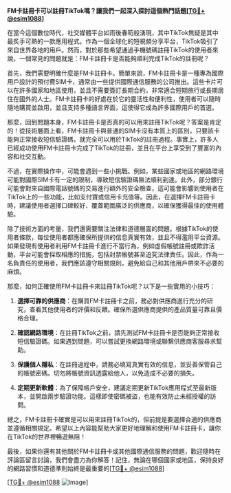 **FM卡註冊卡可以註冊TikTok嗎？讓我們一起深入探討這個熱門話題[[TG💪+ @esim1088](https://t.me/s/esim1088)]**

在當今這個數位時代，社交媒體平台如雨後春筍般湧現，其中TikTok無疑是其中最炙手可熱的一款應用程式。作為一個全球化的短視頻分享平台，TikTok吸引了來自世界各地的用戶。然而，對於那些希望通過手機號碼註冊TikTok的使用者來說，一個常見的問題就是：FM卡註冊卡是否能夠順利完成TikTok的註冊呢？

首先，我們需要明確什麼是FM卡註冊卡。簡單來說，FM卡註冊卡是一種專為國際用戶設計的預付費SIM卡，通常由一些提供國際通信服務的公司推出。這些卡片可以在許多國家和地區使用，並且不需要簽訂長期合約，非常適合短期旅行或長期居住在國外的人士。FM卡註冊卡的好處在於它的靈活性和便利性，使用者可以隨時隨地購買並啟用，並且支持多種語言界面，這使得它成為許多國際用戶的首選。

那麼，回到問題本身，FM卡註冊卡是否真的可以用來註冊TikTok呢？答案是肯定的！從技術層面上看，FM卡註冊卡與普通的SIM卡沒有本質上的區別，只要該卡能夠正常接收短信驗證碼，就完全可以用於TikTok的註冊過程。事實上，許多人已經成功使用FM卡註冊卡完成了TikTok的註冊，並且在平台上享受到了豐富的內容和社交互動。

不過，在實際操作中，可能會遇到一些小挑戰。例如，某些國家或地區的網路環境可能對國際SIM卡有一定的限制，導致短信驗證碼無法順利到達。此外，部分銀行可能會對來自國際電話號碼的交易進行額外的安全檢查，這可能會影響到使用者在TikTok上的一些功能，比如支付寶或信用卡充值等。因此，在選擇FM卡註冊卡時，建議使用者選擇口碑較好、覆蓋範圍廣泛的供應商，以確保獲得最佳的使用體驗。

除了技術方面的考量，我們還需要關注法律和道德層面的問題。根據TikTok的使用者條款，每位使用者都應確保所提供的信息真實有效，並且不得濫用平台資源。如果發現有使用者利用FM卡註冊卡進行不當行為，例如虛假帳號註冊或欺詐活動，平台可能會採取相應的措施，包括封禁帳號甚至追究法律責任。因此，作為一名負責任的使用者，我們應該遵守相關規則，避免給自己和其他用戶帶來不必要的麻煩。

那麼，如何正確使用FM卡註冊卡來註冊TikTok呢？以下是一些實用的小技巧：

1. **選擇可靠的供應商**：在購買FM卡註冊卡之前，務必對供應商進行充分的研究，查看其他使用者的評價和反饋。確保所選供應商提供的產品質量可靠且價格合理。
   
2. **確認網路環境**：在註冊TikTok之前，請先測試FM卡註冊卡是否能夠正常接收短信驗證碼。如果遇到問題，可以嘗試更換網路環境或聯繫供應商客服尋求幫助。

3. **保護個人隱私**：在註冊過程中，請務必填寫真實有效的信息，並妥善保管自己的帳號密碼。切勿將帳號資訊透露給他人，以免造成不必要的損失。

4. **定期更新軟體**：為了保障帳戶安全，建議定期更新TikTok應用程式至最新版本，並開啟兩步驗證功能。這樣即使密碼被盜，也能有效防止未經授權的訪問。

總之，FM卡註冊卡確實是可以用來註冊TikTok的，但前提是要選擇合適的供應商並遵循相關規定。希望以上內容能幫助大家更好地理解和使用FM卡註冊卡，讓你在TikTok的世界裡暢遊無阻！

最後，如果你還有其他關於FM卡註冊卡或其他國際通信服務的問題，歡迎隨時在評論區留言討論，我們會盡力為你解答！記住，無論在哪個國家或地區，保持良好的網路習慣和道德準則始終是最重要的[[TG💪+ @esim1088](https://t.me/s/esim1088)] 

[[TG💪+ @esim1088](https://t.me/s/esim1088) ![Image](https://i.postimg.cc/4NQfJmqS/Snipaste-2025-05-13-00-14-12.png)]